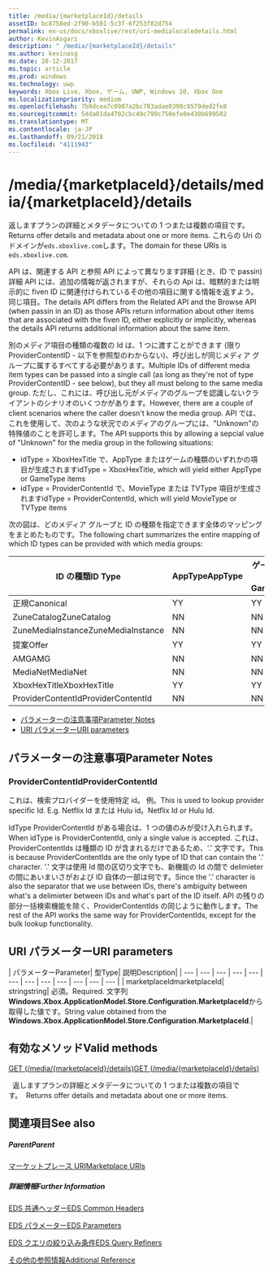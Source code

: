 ```yaml
---
title: /media/{marketplaceId}/details
assetID: bc8758ed-2f90-b501-5c3f-6f253f02d754
permalink: en-us/docs/xboxlive/rest/uri-medialocaledetails.html
author: KevinAsgari
description: " /media/{marketplaceId}/details"
ms.author: kevinasg
ms.date: 20-12-2017
ms.topic: article
ms.prod: windows
ms.technology: uwp
keywords: Xbox Live, Xbox, ゲーム, UWP, Windows 10, Xbox One
ms.localizationpriority: medium
ms.openlocfilehash: 7b8dcea7c0987a2bc783adae0398c9579ded2fe8
ms.sourcegitcommit: 5dda01da4702cbc49c799c750efe0e430b699502
ms.translationtype: MT
ms.contentlocale: ja-JP
ms.lasthandoff: 09/21/2018
ms.locfileid: "4111943"
---
```

# <a name="mediamarketplaceiddetails"></a><span data-ttu-id="e7ac8-104">/media/{marketplaceId}/details</span><span class="sxs-lookup"><span data-stu-id="e7ac8-104">/media/{marketplaceId}/details</span></span>
<span data-ttu-id="e7ac8-105">返しますプランの詳細とメタデータについての 1 つまたは複数の項目です。</span><span class="sxs-lookup"><span data-stu-id="e7ac8-105">Returns offer details and metadata about one or more items.</span></span> <span data-ttu-id="e7ac8-106">これらの Uri のドメインが`eds.xboxlive.com`します。</span><span class="sxs-lookup"><span data-stu-id="e7ac8-106">The domain for these URIs is `eds.xboxlive.com`.</span></span>
 
<span data-ttu-id="e7ac8-107">API は、関連する API と参照 API によって異なります詳細 (とき、ID で passin) 詳細 API には、追加の情報が返されますが、それらの Api は、暗黙的または明示的に fiven ID に関連付けられているその他の項目に関する情報を返すよう。同じ項目。</span><span class="sxs-lookup"><span data-stu-id="e7ac8-107">The details API differs from the Related API and the Browse API (when passin in an ID) as those APIs return information about other items that are associated with the fiven ID, either explicitly or implicitly, whereas the details API returns additional information about the same item.</span></span>
 
<span data-ttu-id="e7ac8-108">別のメディア項目の種類の複数の Id は、1 つに渡すことができます (限り ProviderContentID - 以下を参照型のわからない)、呼び出しが同じメディア グループに属するすべてする必要があります。</span><span class="sxs-lookup"><span data-stu-id="e7ac8-108">Multiple IDs of different media item types can be passed into a single call (as long as they're not of type ProviderContentID - see below), but they all must belong to the same media group.</span></span> <span data-ttu-id="e7ac8-109">ただし、これには、呼び出し元がメディアのグループを認識しないクライアントのシナリオのいくつかがあります。</span><span class="sxs-lookup"><span data-stu-id="e7ac8-109">However, there are a couple of client scenarios where the caller doesn't know the media group.</span></span> <span data-ttu-id="e7ac8-110">API では、これを使用して、次のような状況でのメディアのグループには、"Unknown"の特殊値のことを許可します。</span><span class="sxs-lookup"><span data-stu-id="e7ac8-110">The API supports this by allowing a sepcial value of "Unknown" for the media group in the following situations:</span></span>
 
   * <span data-ttu-id="e7ac8-111">idType = XboxHexTitle で、AppType またはゲームの種類のいずれかの項目が生成されます</span><span class="sxs-lookup"><span data-stu-id="e7ac8-111">idType = XboxHexTitle, which will yield either AppType or GameType items</span></span>
   * <span data-ttu-id="e7ac8-112">idType = ProviderContentId で、MovieType または TVType 項目が生成されます</span><span class="sxs-lookup"><span data-stu-id="e7ac8-112">idType = ProviderContentId, which will yield MovieType or TVType items</span></span>
  
<span data-ttu-id="e7ac8-113">次の図は、どのメディア グループと ID の種類を指定できます全体のマッピングをまとめたものです。</span><span class="sxs-lookup"><span data-stu-id="e7ac8-113">The following chart summarizes the entire mapping of which ID types can be provided with which media groups:</span></span>
 
| <span data-ttu-id="e7ac8-114">ID の種類</span><span class="sxs-lookup"><span data-stu-id="e7ac8-114">ID Type</span></span>| <span data-ttu-id="e7ac8-115">AppType</span><span class="sxs-lookup"><span data-stu-id="e7ac8-115">AppType</span></span>| <span data-ttu-id="e7ac8-116">ゲームの種類</span><span class="sxs-lookup"><span data-stu-id="e7ac8-116">GameType</span></span>| <span data-ttu-id="e7ac8-117">MovieType</span><span class="sxs-lookup"><span data-stu-id="e7ac8-117">MovieType</span></span>| <span data-ttu-id="e7ac8-118">MusicArtistType</span><span class="sxs-lookup"><span data-stu-id="e7ac8-118">MusicArtistType</span></span>| <span data-ttu-id="e7ac8-119">MusicType</span><span class="sxs-lookup"><span data-stu-id="e7ac8-119">MusicType</span></span>| <span data-ttu-id="e7ac8-120">TVType</span><span class="sxs-lookup"><span data-stu-id="e7ac8-120">TVType</span></span>| <span data-ttu-id="e7ac8-121">WebVideoType</span><span class="sxs-lookup"><span data-stu-id="e7ac8-121">WebVideoType</span></span>| <span data-ttu-id="e7ac8-122">Unknown</span><span class="sxs-lookup"><span data-stu-id="e7ac8-122">Unknown</span></span>| 
| --- | --- | --- | --- | --- | --- | --- | --- | --- | 
| <span data-ttu-id="e7ac8-123">正規</span><span class="sxs-lookup"><span data-stu-id="e7ac8-123">Canonical</span></span>| <span data-ttu-id="e7ac8-124">Y</span><span class="sxs-lookup"><span data-stu-id="e7ac8-124">Y</span></span>| <span data-ttu-id="e7ac8-125">Y</span><span class="sxs-lookup"><span data-stu-id="e7ac8-125">Y</span></span>| <span data-ttu-id="e7ac8-126">Y</span><span class="sxs-lookup"><span data-stu-id="e7ac8-126">Y</span></span>| <span data-ttu-id="e7ac8-127">Y</span><span class="sxs-lookup"><span data-stu-id="e7ac8-127">Y</span></span>| <span data-ttu-id="e7ac8-128">Y</span><span class="sxs-lookup"><span data-stu-id="e7ac8-128">Y</span></span>| <span data-ttu-id="e7ac8-129">Y</span><span class="sxs-lookup"><span data-stu-id="e7ac8-129">Y</span></span>| <span data-ttu-id="e7ac8-130">Y</span><span class="sxs-lookup"><span data-stu-id="e7ac8-130">Y</span></span>| <span data-ttu-id="e7ac8-131">N</span><span class="sxs-lookup"><span data-stu-id="e7ac8-131">N</span></span>| 
| <span data-ttu-id="e7ac8-132">ZuneCatalog</span><span class="sxs-lookup"><span data-stu-id="e7ac8-132">ZuneCatalog</span></span>| <span data-ttu-id="e7ac8-133">N</span><span class="sxs-lookup"><span data-stu-id="e7ac8-133">N</span></span>| <span data-ttu-id="e7ac8-134">N</span><span class="sxs-lookup"><span data-stu-id="e7ac8-134">N</span></span>| <span data-ttu-id="e7ac8-135">Y</span><span class="sxs-lookup"><span data-stu-id="e7ac8-135">Y</span></span>| <span data-ttu-id="e7ac8-136">Y</span><span class="sxs-lookup"><span data-stu-id="e7ac8-136">Y</span></span>| <span data-ttu-id="e7ac8-137">Y</span><span class="sxs-lookup"><span data-stu-id="e7ac8-137">Y</span></span>| <span data-ttu-id="e7ac8-138">Y</span><span class="sxs-lookup"><span data-stu-id="e7ac8-138">Y</span></span>| <span data-ttu-id="e7ac8-139">N</span><span class="sxs-lookup"><span data-stu-id="e7ac8-139">N</span></span>| <span data-ttu-id="e7ac8-140">N</span><span class="sxs-lookup"><span data-stu-id="e7ac8-140">N</span></span>| 
| <span data-ttu-id="e7ac8-141">ZuneMediaInstance</span><span class="sxs-lookup"><span data-stu-id="e7ac8-141">ZuneMediaInstance</span></span>| <span data-ttu-id="e7ac8-142">N</span><span class="sxs-lookup"><span data-stu-id="e7ac8-142">N</span></span>| <span data-ttu-id="e7ac8-143">N</span><span class="sxs-lookup"><span data-stu-id="e7ac8-143">N</span></span>| <span data-ttu-id="e7ac8-144">Y</span><span class="sxs-lookup"><span data-stu-id="e7ac8-144">Y</span></span>| <span data-ttu-id="e7ac8-145">N</span><span class="sxs-lookup"><span data-stu-id="e7ac8-145">N</span></span>| <span data-ttu-id="e7ac8-146">Y</span><span class="sxs-lookup"><span data-stu-id="e7ac8-146">Y</span></span>| <span data-ttu-id="e7ac8-147">Y</span><span class="sxs-lookup"><span data-stu-id="e7ac8-147">Y</span></span>| <span data-ttu-id="e7ac8-148">N</span><span class="sxs-lookup"><span data-stu-id="e7ac8-148">N</span></span>| <span data-ttu-id="e7ac8-149">N</span><span class="sxs-lookup"><span data-stu-id="e7ac8-149">N</span></span>| 
| <span data-ttu-id="e7ac8-150">提案</span><span class="sxs-lookup"><span data-stu-id="e7ac8-150">Offer</span></span>| <span data-ttu-id="e7ac8-151">Y</span><span class="sxs-lookup"><span data-stu-id="e7ac8-151">Y</span></span>| <span data-ttu-id="e7ac8-152">Y</span><span class="sxs-lookup"><span data-stu-id="e7ac8-152">Y</span></span>| <span data-ttu-id="e7ac8-153">Y</span><span class="sxs-lookup"><span data-stu-id="e7ac8-153">Y</span></span>| <span data-ttu-id="e7ac8-154">N</span><span class="sxs-lookup"><span data-stu-id="e7ac8-154">N</span></span>| <span data-ttu-id="e7ac8-155">Y</span><span class="sxs-lookup"><span data-stu-id="e7ac8-155">Y</span></span>| <span data-ttu-id="e7ac8-156">Y</span><span class="sxs-lookup"><span data-stu-id="e7ac8-156">Y</span></span>| <span data-ttu-id="e7ac8-157">N</span><span class="sxs-lookup"><span data-stu-id="e7ac8-157">N</span></span>| <span data-ttu-id="e7ac8-158">N</span><span class="sxs-lookup"><span data-stu-id="e7ac8-158">N</span></span>| 
| <span data-ttu-id="e7ac8-159">AMG</span><span class="sxs-lookup"><span data-stu-id="e7ac8-159">AMG</span></span>| <span data-ttu-id="e7ac8-160">N</span><span class="sxs-lookup"><span data-stu-id="e7ac8-160">N</span></span>| <span data-ttu-id="e7ac8-161">N</span><span class="sxs-lookup"><span data-stu-id="e7ac8-161">N</span></span>| <span data-ttu-id="e7ac8-162">N</span><span class="sxs-lookup"><span data-stu-id="e7ac8-162">N</span></span>| <span data-ttu-id="e7ac8-163">N</span><span class="sxs-lookup"><span data-stu-id="e7ac8-163">N</span></span>| <span data-ttu-id="e7ac8-164">Y</span><span class="sxs-lookup"><span data-stu-id="e7ac8-164">Y</span></span>| <span data-ttu-id="e7ac8-165">N</span><span class="sxs-lookup"><span data-stu-id="e7ac8-165">N</span></span>| <span data-ttu-id="e7ac8-166">N</span><span class="sxs-lookup"><span data-stu-id="e7ac8-166">N</span></span>| <span data-ttu-id="e7ac8-167">N</span><span class="sxs-lookup"><span data-stu-id="e7ac8-167">N</span></span>| 
| <span data-ttu-id="e7ac8-168">MediaNet</span><span class="sxs-lookup"><span data-stu-id="e7ac8-168">MediaNet</span></span>| <span data-ttu-id="e7ac8-169">N</span><span class="sxs-lookup"><span data-stu-id="e7ac8-169">N</span></span>| <span data-ttu-id="e7ac8-170">N</span><span class="sxs-lookup"><span data-stu-id="e7ac8-170">N</span></span>| <span data-ttu-id="e7ac8-171">N</span><span class="sxs-lookup"><span data-stu-id="e7ac8-171">N</span></span>| <span data-ttu-id="e7ac8-172">N</span><span class="sxs-lookup"><span data-stu-id="e7ac8-172">N</span></span>| <span data-ttu-id="e7ac8-173">Y</span><span class="sxs-lookup"><span data-stu-id="e7ac8-173">Y</span></span>| <span data-ttu-id="e7ac8-174">N</span><span class="sxs-lookup"><span data-stu-id="e7ac8-174">N</span></span>| <span data-ttu-id="e7ac8-175">N</span><span class="sxs-lookup"><span data-stu-id="e7ac8-175">N</span></span>| <span data-ttu-id="e7ac8-176">N</span><span class="sxs-lookup"><span data-stu-id="e7ac8-176">N</span></span>| 
| <span data-ttu-id="e7ac8-177">XboxHexTitle</span><span class="sxs-lookup"><span data-stu-id="e7ac8-177">XboxHexTitle</span></span>| <span data-ttu-id="e7ac8-178">Y</span><span class="sxs-lookup"><span data-stu-id="e7ac8-178">Y</span></span>| <span data-ttu-id="e7ac8-179">Y</span><span class="sxs-lookup"><span data-stu-id="e7ac8-179">Y</span></span>| <span data-ttu-id="e7ac8-180">N</span><span class="sxs-lookup"><span data-stu-id="e7ac8-180">N</span></span>| <span data-ttu-id="e7ac8-181">N</span><span class="sxs-lookup"><span data-stu-id="e7ac8-181">N</span></span>| <span data-ttu-id="e7ac8-182">N</span><span class="sxs-lookup"><span data-stu-id="e7ac8-182">N</span></span>| <span data-ttu-id="e7ac8-183">N</span><span class="sxs-lookup"><span data-stu-id="e7ac8-183">N</span></span>| <span data-ttu-id="e7ac8-184">N</span><span class="sxs-lookup"><span data-stu-id="e7ac8-184">N</span></span>| <span data-ttu-id="e7ac8-185">Y</span><span class="sxs-lookup"><span data-stu-id="e7ac8-185">Y</span></span>| 
| <span data-ttu-id="e7ac8-186">ProviderContentId</span><span class="sxs-lookup"><span data-stu-id="e7ac8-186">ProviderContentId</span></span>| <span data-ttu-id="e7ac8-187">N</span><span class="sxs-lookup"><span data-stu-id="e7ac8-187">N</span></span>| <span data-ttu-id="e7ac8-188">N</span><span class="sxs-lookup"><span data-stu-id="e7ac8-188">N</span></span>| <span data-ttu-id="e7ac8-189">Y</span><span class="sxs-lookup"><span data-stu-id="e7ac8-189">Y</span></span>| <span data-ttu-id="e7ac8-190">N</span><span class="sxs-lookup"><span data-stu-id="e7ac8-190">N</span></span>| <span data-ttu-id="e7ac8-191">N</span><span class="sxs-lookup"><span data-stu-id="e7ac8-191">N</span></span>| <span data-ttu-id="e7ac8-192">Y</span><span class="sxs-lookup"><span data-stu-id="e7ac8-192">Y</span></span>| <span data-ttu-id="e7ac8-193">N</span><span class="sxs-lookup"><span data-stu-id="e7ac8-193">N</span></span>| <span data-ttu-id="e7ac8-194">Y</span><span class="sxs-lookup"><span data-stu-id="e7ac8-194">Y</span></span>| 
 
  * [<span data-ttu-id="e7ac8-195">パラメーターの注意事項</span><span class="sxs-lookup"><span data-stu-id="e7ac8-195">Parameter Notes</span></span>](#ID4EEH)
  * [<span data-ttu-id="e7ac8-196">URI パラメーター</span><span class="sxs-lookup"><span data-stu-id="e7ac8-196">URI parameters</span></span>](#ID4EUH)
 
<a id="ID4EEH"></a>

 
## <a name="parameter-notes"></a><span data-ttu-id="e7ac8-197">パラメーターの注意事項</span><span class="sxs-lookup"><span data-stu-id="e7ac8-197">Parameter Notes</span></span>
 
<a id="ID4EIH"></a>

 
### <a name="providercontentid"></a><span data-ttu-id="e7ac8-198">ProviderContentId</span><span class="sxs-lookup"><span data-stu-id="e7ac8-198">ProviderContentId</span></span>
 
<span data-ttu-id="e7ac8-199">これは、検索プロバイダーを使用特定 id。 例。</span><span class="sxs-lookup"><span data-stu-id="e7ac8-199">This is used to lookup provider specific Id. E.g.</span></span> <span data-ttu-id="e7ac8-200">Netflix Id または Hulu id。</span><span class="sxs-lookup"><span data-stu-id="e7ac8-200">Netflix Id or Hulu Id.</span></span>
 
<span data-ttu-id="e7ac8-201">IdType ProviderContentId がある場合は、1 つの値のみが受け入れられます。</span><span class="sxs-lookup"><span data-stu-id="e7ac8-201">When idType is ProviderContentId, only a single value is accepted.</span></span> <span data-ttu-id="e7ac8-202">これは、ProviderContentIds は種類の ID が含まれるだけであるため、'.' 文字です。</span><span class="sxs-lookup"><span data-stu-id="e7ac8-202">This is because ProviderContentIds are the only type of ID that can contain the '.' character.</span></span> <span data-ttu-id="e7ac8-203">'.' 文字は使用 Id 間の区切り文字でも、新機能の Id の間で delimieter の間にあいまいさがおよび ID 自体の一部は何です。</span><span class="sxs-lookup"><span data-stu-id="e7ac8-203">Since the '.' character is also the separator that we use between IDs, there's ambiguity between what's a delimieter between IDs and what's part of the ID itself.</span></span> <span data-ttu-id="e7ac8-204">API の残りの部分一括検索機能を除く、ProviderContentIds の同じように動作します。</span><span class="sxs-lookup"><span data-stu-id="e7ac8-204">The rest of the API works the same way for ProviderContentIds, except for the bulk lookup functionality.</span></span>
   
<a id="ID4EUH"></a>

 
## <a name="uri-parameters"></a><span data-ttu-id="e7ac8-205">URI パラメーター</span><span class="sxs-lookup"><span data-stu-id="e7ac8-205">URI parameters</span></span>
 
| <span data-ttu-id="e7ac8-206">パラメーター</span><span class="sxs-lookup"><span data-stu-id="e7ac8-206">Parameter</span></span>| <span data-ttu-id="e7ac8-207">型</span><span class="sxs-lookup"><span data-stu-id="e7ac8-207">Type</span></span>| <span data-ttu-id="e7ac8-208">説明</span><span class="sxs-lookup"><span data-stu-id="e7ac8-208">Description</span></span>| 
| --- | --- | --- | --- | --- | --- | --- | --- | --- | --- | --- | --- | 
| <span data-ttu-id="e7ac8-209">marketplaceId</span><span class="sxs-lookup"><span data-stu-id="e7ac8-209">marketplaceId</span></span>| <span data-ttu-id="e7ac8-210">string</span><span class="sxs-lookup"><span data-stu-id="e7ac8-210">string</span></span>| <span data-ttu-id="e7ac8-211">必須。</span><span class="sxs-lookup"><span data-stu-id="e7ac8-211">Required.</span></span> <span data-ttu-id="e7ac8-212">文字列<b>Windows.Xbox.ApplicationModel.Store.Configuration.MarketplaceId</b>から取得した値です。</span><span class="sxs-lookup"><span data-stu-id="e7ac8-212">String value obtained from the <b>Windows.Xbox.ApplicationModel.Store.Configuration.MarketplaceId</b>.</span></span>| 
  
<a id="ID4EWAAC"></a>

 
## <a name="valid-methods"></a><span data-ttu-id="e7ac8-213">有効なメソッド</span><span class="sxs-lookup"><span data-stu-id="e7ac8-213">Valid methods</span></span>

[<span data-ttu-id="e7ac8-214">GET (/media/{marketplaceId}/details)</span><span class="sxs-lookup"><span data-stu-id="e7ac8-214">GET (/media/{marketplaceId}/details)</span></span>](uri-medialocaledetailsget.md)

<span data-ttu-id="e7ac8-215">&nbsp;&nbsp;返しますプランの詳細とメタデータについての 1 つまたは複数の項目です。</span><span class="sxs-lookup"><span data-stu-id="e7ac8-215">&nbsp;&nbsp;Returns offer details and metadata about one or more items.</span></span> 
 
<a id="ID4EABAC"></a>

 
## <a name="see-also"></a><span data-ttu-id="e7ac8-216">関連項目</span><span class="sxs-lookup"><span data-stu-id="e7ac8-216">See also</span></span>
 
<a id="ID4ECBAC"></a>

 
##### <a name="parent"></a><span data-ttu-id="e7ac8-217">Parent</span><span class="sxs-lookup"><span data-stu-id="e7ac8-217">Parent</span></span> 

[<span data-ttu-id="e7ac8-218">マーケットプレース URI</span><span class="sxs-lookup"><span data-stu-id="e7ac8-218">Marketplace URIs</span></span>](atoc-reference-marketplace.md)

  
<a id="ID4EMBAC"></a>

 
##### <a name="further-information"></a><span data-ttu-id="e7ac8-219">詳細情報</span><span class="sxs-lookup"><span data-stu-id="e7ac8-219">Further Information</span></span> 

[<span data-ttu-id="e7ac8-220">EDS 共通ヘッダー</span><span class="sxs-lookup"><span data-stu-id="e7ac8-220">EDS Common Headers</span></span>](../../additional/edscommonheaders.md)

 [<span data-ttu-id="e7ac8-221">EDS パラメーター</span><span class="sxs-lookup"><span data-stu-id="e7ac8-221">EDS Parameters</span></span>](../../additional/edsparameters.md)

 [<span data-ttu-id="e7ac8-222">EDS クエリの絞り込み条件</span><span class="sxs-lookup"><span data-stu-id="e7ac8-222">EDS Query Refiners</span></span>](../../additional/edsqueryrefiners.md)

 [<span data-ttu-id="e7ac8-223">その他の参照情報</span><span class="sxs-lookup"><span data-stu-id="e7ac8-223">Additional Reference</span></span>](../../additional/atoc-xboxlivews-reference-additional.md)

   
